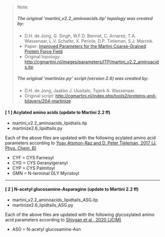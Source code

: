 >Note: 
>##### The original 'martini_v2.2_aminoacids.itp' topology was created by:
>- D.H. de Jong, G. Singh, W.F.D. Bennet, C. Arnarez, T.A. Wassenaar, L.V. Schafer, X. Periole, D.P. Tieleman, S.J. Marrink.
>  - Paper: [Improved Parameters for the Martini Coarse-Grained Protein Force Field](https://pubs.acs.org/doi/10.1021/ct300646g)
>  - Original topology: http://cgmartini.nl/images/parameters/ITP/martini_v2.2_aminoacids.itp
>##### The original 'martinize.py' script (version 2.6) was created by:
>- D.H. de Jong, Jaakko J. Uusitalo, Tsjerk A. Wassenaar.
>  - Original script: http://cgmartini.nl/index.php/tools2/proteins-and-bilayers/204-martinize
#### [ 1 ] Acylated amino acids (update to Martini 2.2 ff)
- martini_v2.2_aminoacids_lipidtails.itp
- martinize2.6_lipidtails.py

Each of the above files are updated with the following acylated amino acid parameters according to 
[Yoav Atsmon-Raz and D. Peter Tieleman, 2017 (J. Phys. Chem. B)](https://pubs.acs.org/doi/10.1021/acs.jpcb.7b10175)
  - CYF = CYS Farnesyl
  - CYG = CYS Geranylgeranyl
  - CYP = CYS Palmitoyl
  - GMN = N-terminal GLY Myristoyl

----

#### [ 2 ] N-acetyl glucosamine-Asparagine (update to Martini 2.2 ff)
- martini_v2.2_aminoacids_lipidtails_ASG.itp
- martinize2.6_lipidtails_ASG.py

Each of the above files are updated with the following glycosylated amino acid parameters according to [Shivgan et al., 2020 (JCIM)](https://pubs.acs.org/doi/10.1021/acs.jcim.0c00495)
- ASG = N-acetyl glucosamine-Asn

